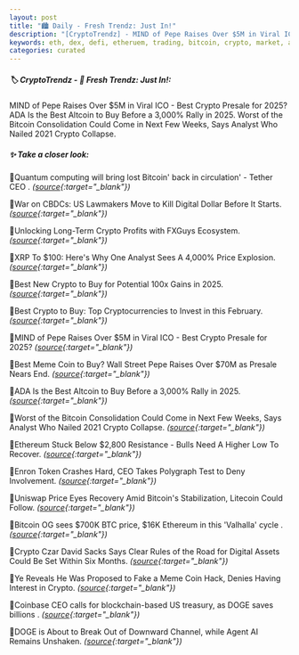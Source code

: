 ```yaml
---
layout: post
title: "🏙️ Daily - Fresh Trendz: Just In!"
description: "[CryptoTrendz] - MIND of Pepe Raises Over $5M in Viral ICO - Best Crypto Presale for 2025?ADA Is the Best Altcoin to Buy Before a 3,000% Rally in 2025. Worst of the Bitcoin Consolidation Could Come in Next Few Weeks, Says Analyst Who Nailed 2021 Crypto Collapse."
keywords: eth, dex, defi, etheruem, trading, bitcoin, crypto, market, altcoins, investment, trends
categories: curated
---
```


##### 🏷️  CryptoTrendz - 📌 *Fresh Trendz: Just In!:*

MIND of Pepe Raises Over $5M in Viral ICO - Best Crypto Presale for 2025?ADA Is the Best Altcoin to Buy Before a 3,000% Rally in 2025. Worst of the Bitcoin Consolidation Could Come in Next Few Weeks, Says Analyst Who Nailed 2021 Crypto Collapse.

##### ✨ *Take a closer look:*


🔹Quantum computing will bring lost Bitcoin' back in circulation' - Tether CEO . *([source](https://s.avyag.com/rmrz){:target="_blank"})*

🔹War on CBDCs: US Lawmakers Move to Kill Digital Dollar Before It Starts. *([source](https://s.avyag.com/5epm){:target="_blank"})*

🔹Unlocking Long-Term Crypto Profits with FXGuys Ecosystem. *([source](https://s.avyag.com/p4jm){:target="_blank"})*

🔹XRP To $100: Here's Why One Analyst Sees A 4,000% Price Explosion. *([source](https://s.avyag.com/tl53){:target="_blank"})*

🔹Best New Crypto to Buy for Potential 100x Gains in 2025. *([source](https://s.avyag.com/hq9c){:target="_blank"})*

🔹Best Crypto to Buy: Top Cryptocurrencies to Invest in this February. *([source](https://s.avyag.com/tdnq){:target="_blank"})*

🔹MIND of Pepe Raises Over $5M in Viral ICO - Best Crypto Presale for 2025? *([source](https://s.avyag.com/kmxf){:target="_blank"})*

🔹Best Meme Coin to Buy? Wall Street Pepe Raises Over $70M as Presale Nears End. *([source](https://s.avyag.com/d9s4){:target="_blank"})*

🔹ADA Is the Best Altcoin to Buy Before a 3,000% Rally in 2025. *([source](https://s.avyag.com/wicw){:target="_blank"})*

🔹Worst of the Bitcoin Consolidation Could Come in Next Few Weeks, Says Analyst Who Nailed 2021 Crypto Collapse. *([source](https://s.avyag.com/8m2q){:target="_blank"})*

🔹Ethereum Stuck Below $2,800 Resistance - Bulls Need A Higher Low To Recover. *([source](https://s.avyag.com/6eec){:target="_blank"})*

🔹Enron Token Crashes Hard, CEO Takes Polygraph Test to Deny Involvement. *([source](https://s.avyag.com/kokc){:target="_blank"})*

🔹Uniswap Price Eyes Recovery Amid Bitcoin's Stabilization, Litecoin Could Follow. *([source](https://s.avyag.com/o5du){:target="_blank"})*

🔹Bitcoin OG sees $700K BTC price, $16K Ethereum in this 'Valhalla' cycle . *([source](https://s.avyag.com/lqjc){:target="_blank"})*

🔹Crypto Czar David Sacks Says Clear Rules of the Road for Digital Assets Could Be Set Within Six Months. *([source](https://s.avyag.com/th4i){:target="_blank"})*

🔹Ye Reveals He Was Proposed to Fake a Meme Coin Hack, Denies Having Interest in Crypto. *([source](https://s.avyag.com/rexw){:target="_blank"})*

🔹Coinbase CEO calls for blockchain-based US treasury, as DOGE saves billions . *([source](https://s.avyag.com/uad6){:target="_blank"})*

🔹DOGE is About to Break Out of Downward Channel, while Agent AI Remains Unshaken. *([source](https://s.avyag.com/1gdv){:target="_blank"})*

